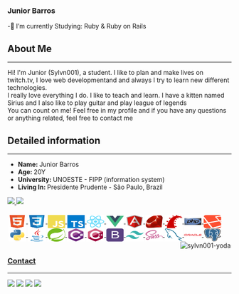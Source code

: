 ### Junior Barros

<!--
**Sylvn001/Sylvn001** is a ✨ _special_ ✨ repository because its `README.md` (this file) appears on your GitHub profile. -->

-🔭 I’m currently Studying: Ruby & Ruby on Rails
<h2> About Me </h2>
<hr>
<p>
  Hi! I'm Junior (Sylvn001), a student. I like to plan and make lives on twitch.tv, I love web developmentand and always I try to learn new different technologies.  <br>
  I really love everything I do. I like to teach and learn. I have a kitten named Sirius and I also like to play guitar and play league of legends <br>
  You can count on me! Feel free in my profile and if you have any questions or anything related, feel free to contact me
</p>

<h2> Detailed information </h2> <hr>
<ul>
  <li> <strong>Name: </strong> Junior Barros </li>
  <li> <strong>Age: </strong> 20Y </li>
  <li> <strong>University: </strong> UNOESTE - FIPP (information system) </li>
  <li> <strong>Living In: </strong> Presidente Prudente - São Paulo, Brazil </li>
 </ul>

<div>
  <a href="https://github.com/Sylvn001">
  <img height="180em" src="https://github-readme-stats.vercel.app/api?username=sylvn001&show_icons=true&theme=vue-dark&include_all_commits=true&count_private=true"/>
  <img height="180em" src="https://github-readme-stats.vercel.app/api/top-langs/?username=sylvn001&layout=compact&langs_count=16&theme=vue-dark"/>
</div>

<div style="display: inline_block; padding: 4px 2px"><br>
  <img align="center" alt="sylvn001-HTML" height="30" width="40" src="https://raw.githubusercontent.com/devicons/devicon/master/icons/html5/html5-original.svg">
  <img align="center" alt="sylvn001-CSS" height="30" width="40" src="https://raw.githubusercontent.com/devicons/devicon/master/icons/css3/css3-original.svg">

  <img align="center" alt="sylvn001-Js" height="30" width="40" src="https://raw.githubusercontent.com/devicons/devicon/master/icons/javascript/javascript-plain.svg">
  <img align="center" alt="sylvn001-Ts" height="30" width="40" src="https://raw.githubusercontent.com/devicons/devicon/master/icons/typescript/typescript-plain.svg">
  <img align="center" alt="sylvn001-React" height="30" width="40" src="https://raw.githubusercontent.com/devicons/devicon/master/icons/react/react-original.svg">
  <img align="center" alt="sylvn001-Vue" height="30" width="40" src="https://github.com/devicons/devicon/blob/master/icons/vuejs/vuejs-original.svg">
  <img align="center" alt="sylvn001-Angular" height="30" width="40" src="https://github.com/devicons/devicon/blob/master/icons/angularjs/angularjs-original.svg">

  <img align="center" alt="sylvn001-Ruby" height="30" width="40" src="https://github.com/devicons/devicon/blob/master/icons/ruby/ruby-original.svg">
  <img align="center" alt="sylvn001-Ruby-rails" height="30" width="40" src="https://github.com/devicons/devicon/blob/master/icons/rails/rails-plain.svg">

  <img align="center" alt="sylvn001-Php" height="30" width="40" src="https://github.com/devicons/devicon/blob/master/icons/php/php-original.svg">
  <img align="center" alt="sylvn001-Php-laravel" height="30" width="40" src="https://github.com/devicons/devicon/blob/master/icons/laravel/laravel-plain.svg">

  <img align="center" alt="sylvn001-Python" height="30" width="40" src="https://raw.githubusercontent.com/devicons/devicon/master/icons/python/python-original.svg">
  <img align="center" alt="sylvn001-Java" height="30" width="40" src="https://github.com/devicons/devicon/blob/master/icons/java/java-original.svg">
  <img align="center" alt="sylvn001-Java-spring" height="30" width="40" src="https://github.com/devicons/devicon/blob/master/icons/spring/spring-original.svg">
  <img align="center" alt="sylvn001-Csharp" height="30" width="40" src="https://raw.githubusercontent.com/devicons/devicon/master/icons/csharp/csharp-original.svg">
  <img align="center" alt="sylvn001-cplusplus" height="30" width="40" src="https://github.com/devicons/devicon/blob/master/icons/cplusplus/cplusplus-original.svg">

  <img align="center" alt="sylvn001-bootstrap" height="30" width="40" src="https://github.com/devicons/devicon/blob/master/icons/bootstrap/bootstrap-plain.svg">
  <img align="center" alt="sylvn001-tailwind" height="30" width="40" src="https://github.com/devicons/devicon/blob/master/icons/tailwindcss/tailwindcss-plain.svg">
  <img align="center" alt="sylvn001-sass" height="30" width="40" src="https://github.com/devicons/devicon/blob/master/icons/sass/sass-original.svg">

  <img align="center" alt="sylvn001-mysql" height="30" width="40" src="https://github.com/devicons/devicon/blob/master/icons/mysql/mysql-original.svg">
  <img align="center" alt="sylvn001-oracle" height="30" width="40" src="https://github.com/devicons/devicon/blob/master/icons/oracle/oracle-original.svg">
  <img align="center" alt="sylvn001-postgres" height="30" width="40" src="https://github.com/devicons/devicon/blob/master/icons/postgresql/postgresql-original.svg">

  <img align="right" alt="sylvn001-yoda" src="https://64.media.tumblr.com/bb08dc6547da56fba032174060c17f1c/64b85f8f37398df1-1c/s540x810/44aab92b37cc2e916058cae4115757545fa853c7.gifv">
</div>

  ##

<div>
  <h3>Contact</h3>
  <hr>
  <a href="https://instagram.com/sylvn001" target="_blank"><img src="https://img.shields.io/badge/-Instagram-%23E4405F?style=for-the-badge&logo=instagram&logoColor=white" target="_blank"></a>
 	<a href="https://www.twitch.tv/sylvn001" target="_blank"><img src="https://img.shields.io/badge/Twitch-9146FF?style=for-the-badge&logo=twitch&logoColor=white" target="_blank"></a>
  <a href = "mailto:juniorbaarros001@gmail.com"><img src="https://img.shields.io/badge/-Gmail-%23333?style=for-the-badge&logo=gmail&logoColor=white" target="_blank"></a>
  <a href="https://www.linkedin.com/in/sylvn001" target="_blank"><img src="https://img.shields.io/badge/-LinkedIn-%230077B5?style=for-the-badge&logo=linkedin&logoColor=white" target="_blank"></a>
</div>
